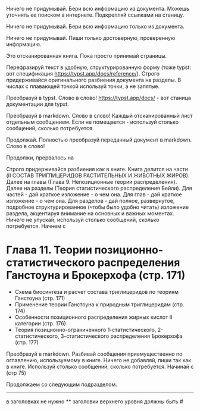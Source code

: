 Ничего не придумывай. Бери всю информацию из документа. Можешь уточнять ее поиском в интернете. Подкрепляй ссылками на станицу.

Ничего не придумывай. Бери всю информацию только из документа.

Ничего не придумывай. Пиши только достоверную, проверенную информацию.

Это отсканированная книга.
Пока просто принимай страницы.

Перефразируй текст в удобную, структурированную форму (тоже typst: вот спецификация https://typst.app/docs/reference/). Строго придерживайся оригинального разбиения документа на разделы. В числах с плавающей точкой используй точки, а не запятые.

Преобразуй в typst. Слово в слово!
https://typst.app/docs/ - вот станица документации для typst.

Преобразуй в markdown. Слово в слово!
Каждый отсканированный лист отдельным сообщением.
Если не помещается - используй столько сообщений, сколько потребуется.

Продолжай. Полностью преобразуй переданный документ в markdown. Слово в слово!

Продолжи, прервалось на

Строго придерживайся разбиения как в книге.
Книга делится на части (II СОСТАВ ТРИГЛИЦЕРИДОВ РАСТИТЕЛЬНЫХ И ЖИВОТНЫХ ЖИРОВ).
Далее на главы (Глава 9. Непозиционные теории распределения).
Далее на разделы (Теория статистического распределения Бейли).
Для частей - дай краткое изложение - о чем она.
Для глав - дай краткое изложение - о чем она.
Для разделов - дай полное, развернутое, подробное структурированное (чтобы было удобно читать) изложение раздела, акцентируя внимание на основных и важных моментах.
Ничего не упускай, используй столько сообщений, сколько потребуется.
Начнем с
# Глава 11. Теории позиционно-статистического распределения Ганстоуна и Брокерхофа (стр. 171)
*   Схема биосинтеза и расчет состава триглицеридов по теориям Ганстоуна (стр. 171)
*   Применение теории Ганстоуна к природным триглицеридам (стр. 174)
*   Особенности позиционного распределения жирных кислот II категории (стр. 176)
*   Теория позиционно-ограниченного 1-статистического, 2-статистического, 3-статистического распределения Брокерхофа (стр. 177)


Преобразуй в markdown.
Разбивай сообщения приемущественно по оглавлению, используемому в книге.
Ничего не добавляй, пиши так как в книге.
Используй столько сообщений, сколько потребуется.
Начинай с  (стр 75)

Продолжаем со следующим подразделом.

***

в заголовках не нужно **
заголовки верхнего уровня должны быть #
